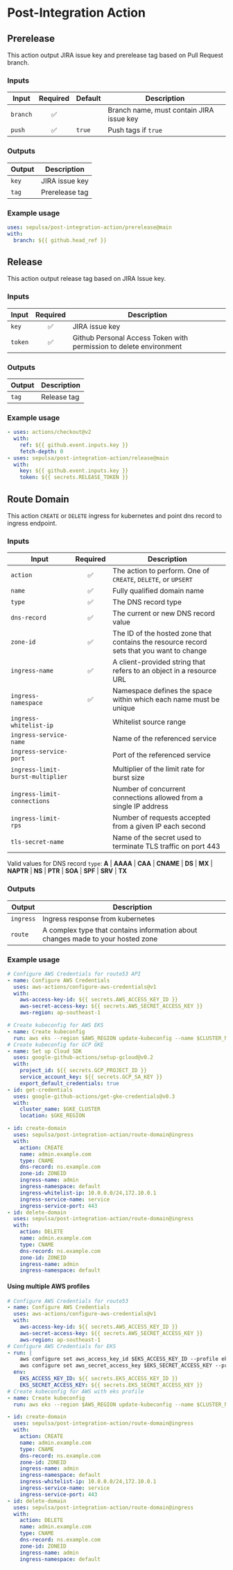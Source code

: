 # Post-Integration Action

## Prerelease

This action output JIRA issue key and prerelease tag based on Pull Request branch.

### Inputs
|Input|Required|Default|Description|
|---|:---:|---|---|
|`branch`|✅| |Branch name, must contain JIRA issue key|
|`push`|✅|`true`|Push tags if `true`|

### Outputs
|Output|Description|
|------|---|
|`key`|JIRA issue key|
|`tag`|Prerelease tag|

### Example usage

```yaml
uses: sepulsa/post-integration-action/prerelease@main
with:
  branch: ${{ github.head_ref }}
```

## Release

This action output release tag based on JIRA Issue key.

### Inputs
|Input|Required|Description|
|---|:---:|---|
|`key`|✅|JIRA issue key|
|`token`|✅|Github Personal Access Token with permission to delete environment|

### Outputs
|Output|Description|
|------|---|
|`tag`|Release tag|

### Example usage

```yaml
- uses: actions/checkout@v2
  with:
    ref: ${{ github.event.inputs.key }}
    fetch-depth: 0
- uses: sepulsa/post-integration-action/release@main
  with:
    key: ${{ github.event.inputs.key }}
    token: ${{ secrets.RELEASE_TOKEN }}
```

## Route Domain

This action `CREATE` or `DELETE` ingress for kubernetes and point dns record to ingress endpoint.

### Inputs
|Input|Required|Description|
|---|:---:|---|
|`action`|✅|The action to perform. One of `CREATE`, `DELETE`, or `UPSERT`|
|`name`|✅|Fully  qualified  domain  name|
|`type`|✅|The DNS record type|
|`dns-record`|✅|The current or new DNS  record  value|
|`zone-id`|✅|The ID of the hosted zone that contains the resource record sets that you want to change|
|`ingress-name`|✅|A client-provided string that refers to an object in a resource URL|
|`ingress-namespace`|✅|Namespace defines the space within which each name must be unique|
|`ingress-whitelist-ip`| |Whitelist source range|
|`ingress-service-name`| |Name of the referenced service|
|`ingress-service-port`| |Port of the referenced service|
|`ingress-limit-burst-multiplier`| |Multiplier of the limit rate for burst size|
|`ingress-limit-connections`| |Number of concurrent connections allowed from a single IP address|
|`ingress-limit-rps`| |Number of requests accepted from a given IP each second|
|`tls-secret-name`| |Name of the secret used to terminate TLS traffic on port 443|

Valid  values for DNS record `type`: **A** | **AAAA** | **CAA** | **CNAME** | **DS** | **MX** | **NAPTR** | **NS** | **PTR** | **SOA** | **SPF** | **SRV** | **TX**

### Outputs
|Output|Description|
|------|---|
|`ingress`|Ingress response from kubernetes|
|`route`|A complex type that contains information about changes made to your hosted zone|

### Example usage

```yaml
# Configure AWS Credentials for route53 API
- name: Configure AWS Credentials
  uses: aws-actions/configure-aws-credentials@v1
  with:
    aws-access-key-id: ${{ secrets.AWS_ACCESS_KEY_ID }}
    aws-secret-access-key: ${{ secrets.AWS_SECRET_ACCESS_KEY }}
    aws-region: ap-southeast-1

# Create kubeconfig for AWS EKS
- name: Create kubeconfig
  run: aws eks --region $AWS_REGION update-kubeconfig --name $CLUSTER_NAME
# Create kubeconfig for GCP GKE
- name: Set up Cloud SDK
  uses: google-github-actions/setup-gcloud@v0.2
  with:
    project_id: ${{ secrets.GCP_PROJECT_ID }}
    service_account_key: ${{ secrets.GCP_SA_KEY }}
    export_default_credentials: true
- id: get-credentials
  uses: google-github-actions/get-gke-credentials@v0.3
  with:
    cluster_name: $GKE_CLUSTER
    location: $GKE_REGION

- id: create-domain
  uses: sepulsa/post-integration-action/route-domain@ingress
  with:
    action: CREATE
    name: admin.example.com
    type: CNAME
    dns-record: ns.example.com
    zone-id: ZONEID
    ingress-name: admin
    ingress-namespace: default
    ingress-whitelist-ip: 10.0.0.0/24,172.10.0.1
    ingress-service-name: service
    ingress-service-port: 443
- id: delete-domain
  uses: sepulsa/post-integration-action/route-domain@ingress
  with:
    action: DELETE
    name: admin.example.com
    type: CNAME
    dns-record: ns.example.com
    zone-id: ZONEID
    ingress-name: admin
    ingress-namespace: default
```

#### Using multiple AWS profiles
```yaml
# Configure AWS Credentials for route53
- name: Configure AWS Credentials
  uses: aws-actions/configure-aws-credentials@v1
  with:
    aws-access-key-id: ${{ secrets.AWS_ACCESS_KEY_ID }}
    aws-secret-access-key: ${{ secrets.AWS_SECRET_ACCESS_KEY }}
    aws-region: ap-southeast-1
# Configure AWS Credentials for EKS
- run: |
    aws configure set aws_access_key_id $EKS_ACCESS_KEY_ID --profile eks
    aws configure set aws_secret_access_key $EKS_SECRET_ACCESS_KEY --profile eks
  env:
    EKS_ACCESS_KEY_ID: ${{ secrets.EKS_ACCESS_KEY_ID }}
    EKS_SECRET_ACCESS_KEY: ${{ secrets.EKS_SECRET_ACCESS_KEY }}
# Create kubeconfig for AWS with eks profile
- name: Create kubeconfig
  run: aws eks --region $AWS_REGION update-kubeconfig --name $CLUSTER_NAME --profile eks

- id: create-domain
  uses: sepulsa/post-integration-action/route-domain@ingress
  with:
    action: CREATE
    name: admin.example.com
    type: CNAME
    dns-record: ns.example.com
    zone-id: ZONEID
    ingress-name: admin
    ingress-namespace: default
    ingress-whitelist-ip: 10.0.0.0/24,172.10.0.1
    ingress-service-name: service
    ingress-service-port: 443
- id: delete-domain
  uses: sepulsa/post-integration-action/route-domain@ingress
  with:
    action: DELETE
    name: admin.example.com
    type: CNAME
    dns-record: ns.example.com
    zone-id: ZONEID
    ingress-name: admin
    ingress-namespace: default
```
